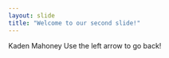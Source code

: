 ```yaml
---
layout: slide
title: "Welcome to our second slide!"
---
```

Kaden Mahoney
Use the left arrow to go back!
